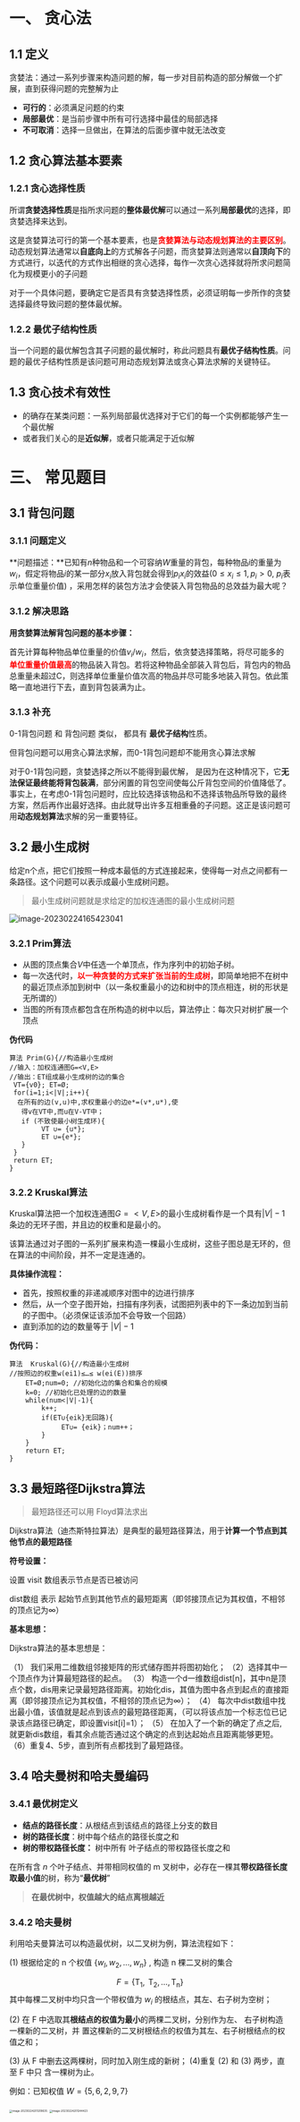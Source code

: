 # 一、 贪心法

## 1.1 定义

贪婪法：通过一系列步骤来构造问题的解，每一步对目前构造的部分解做一个扩展，直到获得问题的完整解为止



- **可行的**：必须满足问题的约束
- **局部最优**：是当前步骤中所有可行选择中最佳的局部选择
- **不可取消**：选择一旦做出，在算法的后面步骤中就无法改变



## 1.2 贪心算法基本要素

### 1.2.1 贪心选择性质

所谓**贪婪选择性质**是指所求问题的**整体最优解**可以通过一系列**局部最优**的选择，即贪婪选择来达到。

这是贪婪算法可行的第一个基本要素，也是<font color="red">**贪婪算法与动态规划算法的主要区别**</font>。  动态规划算法通常以**自底向上**的方式解各子问题，而贪婪算法则通常以**自顶向下**的方式进行，以迭代的方式作出相继的贪心选择，每作一次贪心选择就将所求问题简化为规模更小的子问题



对于一个具体问题，要确定它是否具有贪婪选择性质，必须证明每一步所作的贪婪选择最终导致问题的整体最优解。



### 1.2.2 最优子结构性质

 当一个问题的最优解包含其子问题的最优解时，称此问题具有**最优子结构性质**。问题的最优子结构性质是该问题可用动态规划算法或贪心算法求解的关键特征。



## 1.3 贪心技术有效性

- 的确存在某类问题：一系列局部最优选择对于它们的每一个实例都能够产生一个最优解
- 或者我们关心的是**近似解**，或者只能满足于近似解





# 三、 常见题目

## 3.1 背包问题

### 3.1.1 问题定义

**问题描述：**已知有$n$种物品和一个可容纳$W$重量的背包，每种物品$i$的重量为$w_i$，假定将物品$i$的某一部分$x_i$放入背包就会得到$p_i x_i$的效益($0≤x_i≤1, p_i>0$, $p_i$表示单位重量价值) ，采用怎样的装包方法才会使装入背包物品的总效益为最大呢？



### 3.1.2 解决思路

**用贪婪算法解背包问题的基本步骤：**

首先计算每种物品单位重量的价值$v_i/w_i$，然后，依贪婪选择策略，将尽可能多的<font color="red">**单位重量价值最高**</font>的物品装入背包。若将这种物品全部装入背包后，背包内的物品总重量未超过C，则选择单位重量价值次高的物品并尽可能多地装入背包。依此策略一直地进行下去，直到背包装满为止。



### 3.1.3 补充

0-1背包问题 和 背包问题 类似， 都具有 **最优子结构**性质。

但背包问题可以用贪心算法求解，而0-1背包问题却不能用贪心算法求解

对于0-1背包问题，贪婪选择之所以不能得到最优解， 是因为在这种情况下，它**无法保证最终能将背包装满**，部分闲置的背包空间使每公斤背包空间的价值降低了。事实上，在考虑0-1背包问题时，应比较选择该物品和不选择该物品所导致的最终方案，然后再作出最好选择。由此就导出许多互相重叠的子问题。这正是该问题可用**动态规划算法**求解的另一重要特征。



## 3.2 最小生成树

给定n个点，把它们按照一种成本最低的方式连接起来，使得每一对点之间都有一条路径。这个问题可以表示成最小生成树问题。

> 最小生成树问题就是求给定的加权连通图的最小生成树问题

![image-20230224165423041](images/image-20230224165423041.png)



### 3.2.1 Prim算法

- 从图的顶点集合$V$中任选一个单顶点，作为序列中的初始子树。
- 每一次迭代时，<font color="red">**以一种贪婪的方式来扩张当前的生成树**</font>，即简单地把不在树中的最近顶点添加到树中（以一条权重最小的边和树中的顶点相连，树的形状是无所谓的）
- 当图的所有顶点都包含在所构造的树中以后，算法停止：每次只对树扩展一个顶点



**伪代码**

```
算法 Prim(G){//构造最小生成树
//输入：加权连通图G=<V,E>
//输出：ET组成最小生成树的边的集合
 VT={v0}; ET=Ø;
 for(i=1;i<|V|;i++){
  在所有的边(v,u)中,求权重最小的边e*=(v*,u*),使
   得v在VT中,而u在V-VT中；
   if (不致使最小树生成环){
   		VT ∪= {u*};
        ET ∪={e*};
   }
 }
 return ET; 
} 
```



### 3.2.2  Kruskal算法

Kruskal算法把一个加权连通图$G=<V,E>$的最小生成树看作是一个具有$|V|-1$条边的无环子图，并且边的权重和是最小的。

该算法通过对子图的一系列扩展来构造一棵最小生成树，这些子图总是无环的，但在算法的中间阶段，并不一定是连通的。



**具体操作流程：**

- 首先，按照权重的非递减顺序对图中的边进行排序
- 然后，从一个空子图开始，扫描有序列表，试图把列表中的下一条边加到当前的子图中。（必须保证该添加不会导致一个回路）
- 直到添加的边的数量等于 $|V|-1$



**伪代码：**

```
算法  Kruskal(G){//构造最小生成树
//按照边的权重w(ei1)≤…≤ w(ei(E))排序
	ET=Ø;num=0; //初始化边的集合和集合的规模
	k=0; //初始化已处理的边的数量
	while(num<|V|-1){
		k++; 
		if(ET∪{eik}无回路){
			 ET∪= {eik}；num++；
		}		
	}
	return ET;	
}	
```



## 3.3 最短路径Dijkstra算法

> 最短路径还可以用 Floyd算法求出

Dijkstra算法（迪杰斯特拉算法）是典型的最短路径算法，用于**计算一个节点到其他节点的最短路径**



**符号设置：**

设置 visit 数组表示节点是否已被访问

dist数组 表示 起始节点到其他节点的最短距离（即邻接顶点记为其权值，不相邻的顶点记为∞）





**基本思想：**

Dijkstra算法的基本思想是：

（1） 我们采用二维数组邻接矩阵的形式储存图并将图初始化；
（2）选择其中一个顶点作为计算最短路径的起点。
（3） 构造一个d一维数组dist[n]，其中n是顶点个数，dis用来记录最短路径距离。初始化dis，其值为图中各点到起点的直接距离（即邻接顶点记为其权值，不相邻的顶点记为∞）；
（4） 每次中dist数组中找出最小值，该值就是起点到该点的最短路径距离，（可以将该点加一个标志位已记录该点路径已确定，即设置visit[i]=1）；
（5） 在加入了一个新的确定了点之后, 就更新dis数组，看其余点能否通过这个确定的点到达起始点且距离能够更短。
（6）重复4、5步，直到所有点都找到了最短路径。






## 3.4 哈夫曼树和哈夫曼编码

### 3.4.1 最优树定义

- **结点的路径长度**：从根结点到该结点的路径上分支的数目
- **树的路径长度**：树中每个结点的路径长度之和
- **树的带权路径长度：** 树中所有 叶子结点的带权路径长度之和



在所有含 *n* 个叶子结点、并带相同权值的 m 叉树中，必存在一棵其**带权路径长度取最小值**的树，称为“**最优树**”

> **在最优树中，权值越大的结点离根越近**



### 3.4.2 哈夫曼树

利用哈夫曼算法可以构造最优树，以二叉树为例，算法流程如下：

(1) 根据给定的  n  个权值  $\left\{w_{l}, w_{2}, \ldots, w_{n}\right\}$ , 构造  n  棵二叉树的集合

$$
F=\left\{\mathrm{T}_{1}, \mathrm{~T}_{2}, \ldots, \mathrm{T}_{\mathrm{n}}\right\}
$$
其中每棵二叉树中均只含一个带权值为  $w_{i}$  的根结点，其左、右子树为空树；

(2) 在  F  中选取其**根结点的权值为最小**的两棵二叉树，分别作为左、 右子树构造一棵新的二叉树，并 置这棵新的二叉树根结点的权值为其左、右子树根结点的权值之和；

(3) 从  F  中删去这两棵树，同时加入刚生成的新树；
(4)重复 (2) 和 (3) 两步，直至  F  中只 含一棵树为止。



例如：已知权值 $W= \{ 5, 6, 2, 9, 7 \}$

<img src="images/image-20230224201209635.png" alt="image-20230224201209635" style="zoom: 33%;" />

<img src="images/image-20230224201244423.png" alt="image-20230224201244423" style="zoom:33%;" />





